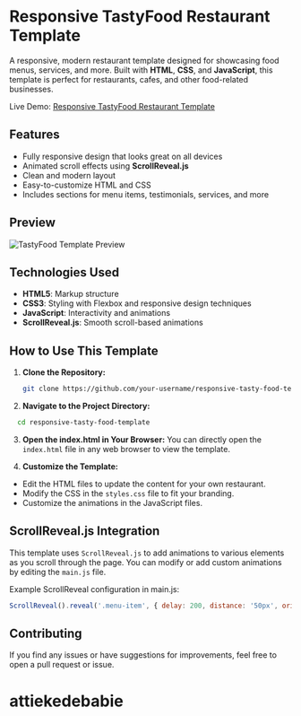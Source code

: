 # Responsive TastyFood Restaurant Template

A responsive, modern restaurant template designed for showcasing food menus, services, and more. Built with **HTML**, **CSS**, and **JavaScript**, this template is perfect for restaurants, cafes, and other food-related businesses.

Live Demo: [Responsive TastyFood Restaurant Template](https://responsive-tasty-food-template.vercel.app/)

## Features

- Fully responsive design that looks great on all devices
- Animated scroll effects using **ScrollReveal.js**
- Clean and modern layout
- Easy-to-customize HTML and CSS
- Includes sections for menu items, testimonials, services, and more

## Preview

![TastyFood Template Preview](https://responsive-tasty-food-template.vercel.app/img/cover.png)

## Technologies Used

- **HTML5**: Markup structure
- **CSS3**: Styling with Flexbox and responsive design techniques
- **JavaScript**: Interactivity and animations
- **ScrollReveal.js**: Smooth scroll-based animations

## How to Use This Template

1. **Clone the Repository:**
   ```bash
   git clone https://github.com/your-username/responsive-tasty-food-template.git
   ```
2. **Navigate to the Project Directory:**
  ```bash
    cd responsive-tasty-food-template
  ```
3. **Open the index.html in Your Browser:**
You can directly open the `index.html` file in any web browser to view the template.

4. **Customize the Template:**
 - Edit the HTML files to update the content for your own restaurant.
 - Modify the CSS in the `styles.css` file to fit your branding.
 - Customize the animations in the JavaScript files.

## ScrollReveal.js Integration
This template uses `ScrollReveal.js` to add animations to various elements as you scroll through the page. You can modify or add custom animations by editing the `main.js` file.

Example ScrollReveal configuration in main.js:
```javascript
ScrollReveal().reveal('.menu-item', { delay: 200, distance: '50px', origin: 'bottom' });
```
## Contributing
If you find any issues or have suggestions for improvements, feel free to open a pull request or issue.
# attiekedebabie

